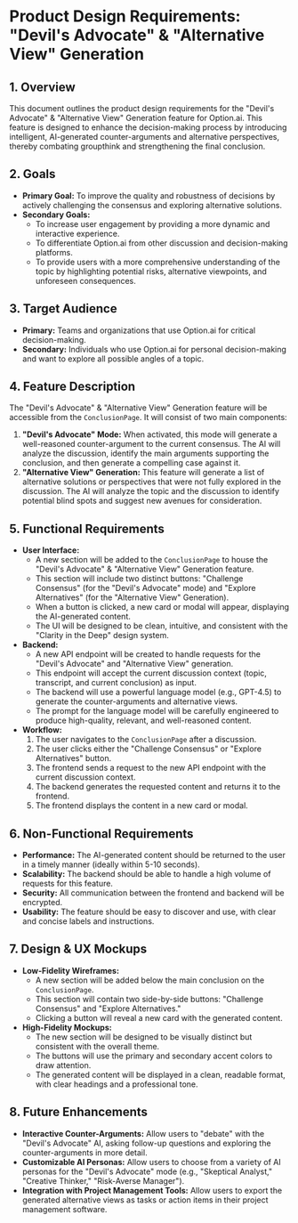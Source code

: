 # Product Design Requirements: "Devil's Advocate" & "Alternative View" Generation

## 1. Overview

This document outlines the product design requirements for the "Devil's Advocate" & "Alternative View" Generation feature for Option.ai. This feature is designed to enhance the decision-making process by introducing intelligent, AI-generated counter-arguments and alternative perspectives, thereby combating groupthink and strengthening the final conclusion.

## 2. Goals

*   **Primary Goal:** To improve the quality and robustness of decisions by actively challenging the consensus and exploring alternative solutions.
*   **Secondary Goals:**
    *   To increase user engagement by providing a more dynamic and interactive experience.
    *   To differentiate Option.ai from other discussion and decision-making platforms.
    *   To provide users with a more comprehensive understanding of the topic by highlighting potential risks, alternative viewpoints, and unforeseen consequences.

## 3. Target Audience

*   **Primary:** Teams and organizations that use Option.ai for critical decision-making.
*   **Secondary:** Individuals who use Option.ai for personal decision-making and want to explore all possible angles of a topic.

## 4. Feature Description

The "Devil's Advocate" & "Alternative View" Generation feature will be accessible from the `ConclusionPage`. It will consist of two main components:

1.  **"Devil's Advocate" Mode:** When activated, this mode will generate a well-reasoned counter-argument to the current consensus. The AI will analyze the discussion, identify the main arguments supporting the conclusion, and then generate a compelling case against it.
2.  **"Alternative View" Generation:** This feature will generate a list of alternative solutions or perspectives that were not fully explored in the discussion. The AI will analyze the topic and the discussion to identify potential blind spots and suggest new avenues for consideration.

## 5. Functional Requirements

*   **User Interface:**
    *   A new section will be added to the `ConclusionPage` to house the "Devil's Advocate" & "Alternative View" Generation feature.
    *   This section will include two distinct buttons: "Challenge Consensus" (for the "Devil's Advocate" mode) and "Explore Alternatives" (for the "Alternative View" Generation).
    *   When a button is clicked, a new card or modal will appear, displaying the AI-generated content.
    *   The UI will be designed to be clean, intuitive, and consistent with the "Clarity in the Deep" design system.
*   **Backend:**
    *   A new API endpoint will be created to handle requests for the "Devil's Advocate" and "Alternative View" generation.
    *   This endpoint will accept the current discussion context (topic, transcript, and current conclusion) as input.
    *   The backend will use a powerful language model (e.g., GPT-4.5) to generate the counter-arguments and alternative views.
    *   The prompt for the language model will be carefully engineered to produce high-quality, relevant, and well-reasoned content.
*   **Workflow:**
    1.  The user navigates to the `ConclusionPage` after a discussion.
    2.  The user clicks either the "Challenge Consensus" or "Explore Alternatives" button.
    3.  The frontend sends a request to the new API endpoint with the current discussion context.
    4.  The backend generates the requested content and returns it to the frontend.
    5.  The frontend displays the content in a new card or modal.

## 6. Non-Functional Requirements

*   **Performance:** The AI-generated content should be returned to the user in a timely manner (ideally within 5-10 seconds).
*   **Scalability:** The backend should be able to handle a high volume of requests for this feature.
*   **Security:** All communication between the frontend and backend will be encrypted.
*   **Usability:** The feature should be easy to discover and use, with clear and concise labels and instructions.

## 7. Design & UX Mockups

*   **Low-Fidelity Wireframes:**
    *   A new section will be added below the main conclusion on the `ConclusionPage`.
    *   This section will contain two side-by-side buttons: "Challenge Consensus" and "Explore Alternatives."
    *   Clicking a button will reveal a new card with the generated content.
*   **High-Fidelity Mockups:**
    *   The new section will be designed to be visually distinct but consistent with the overall theme.
    *   The buttons will use the primary and secondary accent colors to draw attention.
    *   The generated content will be displayed in a clean, readable format, with clear headings and a professional tone.

## 8. Future Enhancements

*   **Interactive Counter-Arguments:** Allow users to "debate" with the "Devil's Advocate" AI, asking follow-up questions and exploring the counter-arguments in more detail.
*   **Customizable AI Personas:** Allow users to choose from a variety of AI personas for the "Devil's Advocate" mode (e.g., "Skeptical Analyst," "Creative Thinker," "Risk-Averse Manager").
*   **Integration with Project Management Tools:** Allow users to export the generated alternative views as tasks or action items in their project management software.
